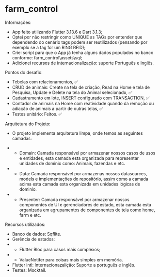 # farm_control

Informações:

- App feito utilizando Flutter 3.13.6 e Dart 3.1.3;
- Optei por não restringir como UNIQUE as TAGs por entender que dependendo do cenário tags podem ser reutilizados (pensando por exemplo se a tag for um RING RFID);
- Criei script para que o App já tenha alguns dados populados no banco conforme: farm_control\assets\sql;
- Adicionei recursos de internacionalização: suporte Português e Inglês.


Pontos do desafio:
- Tebelas com relacionamentos, ✅ 
- CRUD de animais: Create na tela de criação, Read na Home e tela de Pesquisa, Update e Delete na tela do Animal selecionado,  ✅ 
- Cadastramento em lote, INSERT configurado com TRANSACTION, ✅ 
- Contador de animais na Home com reatividade quando da remoção ou adiação de animais a partir de outras telas, ✅ 
- Testes unitário: Feitos. ✅ 


Arquitetura do Projeto:

- O projeto implementa arquitetura limpa, onde temos as seguintes camadas:

- - Domain: Camada responsável por armazenar nossos casos de usos e entidades, esta camada esta organizada para representar unidades de dominio como: Animais, fazendas e etc.

- - Data: Camada responsável por armazenas nossos datasources, models e implementações do repositório, assim como a camada acima esta camada esta organizada em unidades lógicas de dominio.

- - Presenter: Camada responsável por armazenar nossos componentes de UI e gerenciadores de estado, esta camada esta organizada em agrupamentos de componentes de tela como home, farm e etc.


Recursos utilizados:
- Banco de dados: Sqflite.
- Gerência de estados:
- - Flutter Bloc para casos mais complexos;
- - ValueNotifer para coisas mais simples em memória.
- Flutter intl: Internacionazalição: Suporte a português e inglês.
- Testes: Mocktail.



